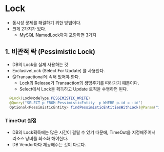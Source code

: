# Lock
- 동시성 문제를 해결하기 위한 방법이다.
- 크게 2가지가 있다.
  - MySQL NamedLock까지 포함하면 3가지

## 1. 비관적 락 (Pessimistic Lock)
- DB의 Lock을 실제 사용하는 것
- ExclusiveLock (Select For Update) 를 사용한다.
- @Transactional에 속해 있어야 한다.
  - Lock의 Release가 Transaction의 생명주기를 따라가기 떄문이다.
  - Select에서 Lock을 획득하고 Update 로직을 수행하면 된다.

```java
  @Lock(LockModeType.PESSIMISTIC_WRITE)
  @Query("SELECT p FROM PessimisticEntity  p WHERE p.id = :id")
  Optional<PessimisticEntity> findPessimisticEntitiesWithLock(@Param("id") Long id);
```


### TimeOut 설정
- DB의 Lock획득에는 많은 시간이 걸릴 수 있기 때문에, TimeOut을 지정해주어서 리소스 낭비를 최소화 해야한다.
- DB Vendor마다 제공해주는 것이 다르다.
